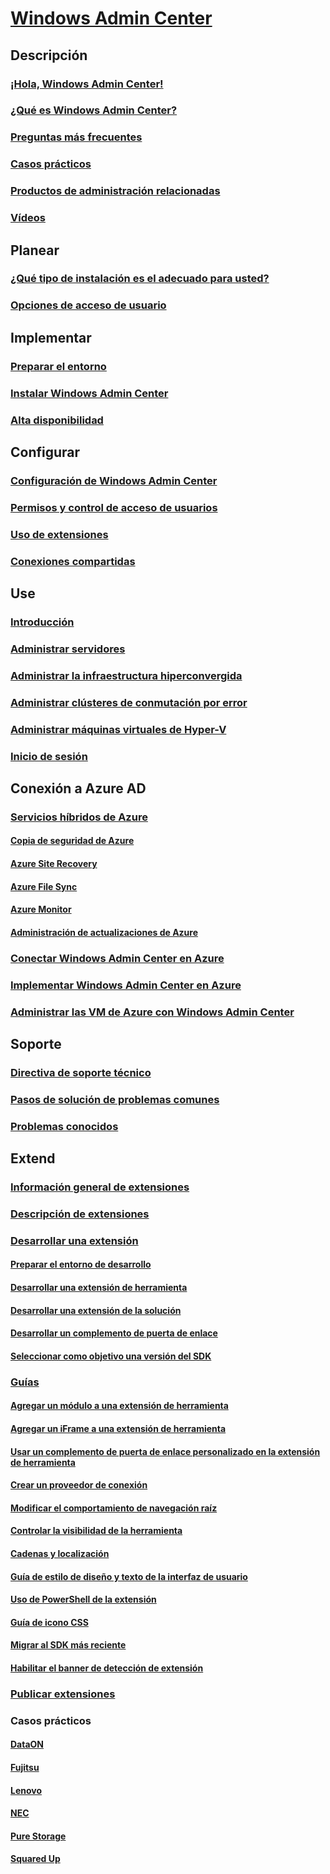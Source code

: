 # [Windows Admin Center](overview.md)

## Descripción
### [¡Hola, Windows Admin Center!](understand/windows-admin-center.md)
### [¿Qué es Windows Admin Center?](understand/what-is.md)
### [Preguntas más frecuentes](understand/faq.md)
### [Casos prácticos](understand/case-studies.md)
### [Productos de administración relacionadas](understand/related-management.md)
### [Vídeos](understand/videos.md)

## Planear
### [¿Qué tipo de instalación es el adecuado para usted?](plan/installation-options.md)
### [Opciones de acceso de usuario](plan/user-access-options.md)

## Implementar
### [Preparar el entorno](deploy/prepare-environment.md)
### [Instalar Windows Admin Center](deploy/install.md)
### [Alta disponibilidad](deploy/high-availability.md)


## Configurar
### [Configuración de Windows Admin Center](configure/settings.md)
### [Permisos y control de acceso de usuarios](configure/user-access-control.md)
### [Uso de extensiones](configure/using-extensions.md)
### [Conexiones compartidas](configure/shared-connections.md)

## Use
### [Introducción](use/get-started.md)
### [Administrar servidores](use/manage-servers.md)
### [Administrar la infraestructura hiperconvergida](use/manage-hyper-converged.md)
### [Administrar clústeres de conmutación por error](use/manage-failover-clusters.md)
### [Administrar máquinas virtuales de Hyper-V](use/manage-virtual-machines.md)
### [Inicio de sesión](use/logging.md)


## Conexión a Azure AD
### [Servicios híbridos de Azure](azure/index.md)
#### [Copia de seguridad de Azure](azure/azure-backup.md)
#### [Azure Site Recovery](azure/azure-site-recovery.md)
#### [Azure File Sync](azure/azure-file-sync.md)
#### [Azure Monitor](azure/azure-monitor.md)
#### [Administración de actualizaciones de Azure](azure/azure-update-management.md)
### [Conectar Windows Admin Center en Azure](azure/azure-integration.md)
### [Implementar Windows Admin Center en Azure](azure/deploy-wac-in-azure.md)
### [Administrar las VM de Azure con Windows Admin Center](azure/manage-azure-vms.md)

## Soporte
### [Directiva de soporte técnico](support/index.md)
### [Pasos de solución de problemas comunes](support/troubleshooting.md)
### [Problemas conocidos](support/known-issues.md)


## Extend
### [Información general de extensiones](extend/extensibility-overview.md)
### [Descripción de extensiones](extend/understand-extensions.md)
### [Desarrollar una extensión](extend/developing-extensions.md)
#### [Preparar el entorno de desarrollo](extend/prepare-development-environment.md)
#### [Desarrollar una extensión de herramienta](extend/develop-tool.md)
#### [Desarrollar una extensión de la solución](extend/develop-solution.md)
#### [Desarrollar un complemento de puerta de enlace](extend/develop-gateway-plugin.md)
#### [Seleccionar como objetivo una versión del SDK](extend/target-sdk-version.md)
### [Guías](extend/guides.md)
#### [Agregar un módulo a una extensión de herramienta](extend/guides/add-module.md)
#### [Agregar un iFrame a una extensión de herramienta](extend/guides/add-iFrame.md)
#### [Usar un complemento de puerta de enlace personalizado en la extensión de herramienta](extend/guides/use-custom-gateway-plugin.md)
#### [Crear un proveedor de conexión](extend/guides/create-connection-provider.md)
#### [Modificar el comportamiento de navegación raíz](extend/guides/modify-root-navigation.md)
#### [Controlar la visibilidad de la herramienta](extend/guides/dynamic-tool-display.md)
#### [Cadenas y localización](extend/guides/strings-localization.md)
#### [Guía de estilo de diseño y texto de la interfaz de usuario](extend/guides/ui-text-style-guide.md)
#### [Uso de PowerShell de la extensión](extend/guides/powershell.md)
#### [Guía de icono CSS](extend/guides/cssicons.md)
#### [Migrar al SDK más reciente](extend/guides/migration-guide-0_1-1_0.md)
#### [Habilitar el banner de detección de extensión](extend/guides/extension-discovery-banner.md)
### [Publicar extensiones](extend/publish-extensions.md)
### Casos prácticos
#### [DataON](extend/case-studies/dataon.md)
#### [Fujitsu](extend/case-studies/fujitsu.md)
#### [Lenovo](extend/case-studies/lenovo.md)
#### [NEC](extend/case-studies/nec.md)
#### [Pure Storage](extend/case-studies/purestorage.md)
#### [Squared Up](extend/case-studies/squared-up.md)


